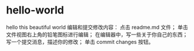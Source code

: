 # hello-world
hello this beautiful world
编辑和提交修改内容：
点击 readme.md 文件；
单击文件视图右上角的铅笔图标进行编辑；
在编辑器中，写一些关于你自己的东西；
写一个提交消息，描述你的修改；
单击 commit changes 按钮。
